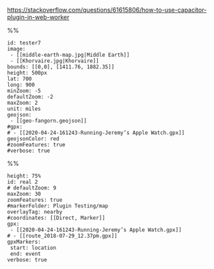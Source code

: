 https://stackoverflow.com/questions/61615806/how-to-use-capacitor-plugin-in-web-worker

%%
```leaflet
id: tester7
image: 
 - [[middle-earth-map.jpg|Middle Earth]]
 - [[Khorvaire.jpg|Khorvaire]]
bounds: [[0,0], [1411.76, 1882.35]]
height: 500px
lat: 700
long: 900
minZoom: -5
defaultZoom: -2
maxZoom: 2
unit: miles
geojson:
 - [[geo-fangorn.geojson]]
#gpx:
# - [[2020-04-24-161243-Running-Jeremy’s Apple Watch.gpx]]
geojsonColor: red
#zoomFeatures: true
#verbose: true
```
%%


```leaflet
height: 75%
id: real 2
# defaultZoom: 9
maxZoom: 30
zoomFeatures: true
#markerFolder: Plugin Testing/map
overlayTag: nearby
#coordinates: [[Direct, Marker]]
gpx:
 - [[2020-04-24-161243-Running-Jeremy’s Apple Watch.gpx]]
# - [[route_2018-07-29_12.37pm.gpx]]
gpxMarkers: 
 start: location
 end: event
verbose: true
```
